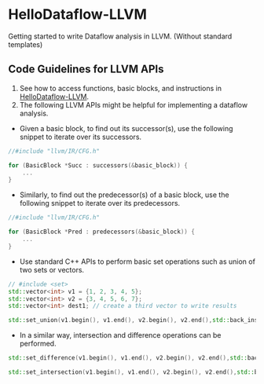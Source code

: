 # HelloDataflow-LLVM
Getting started to write Dataflow analysis in LLVM. (Without standard templates)

## Code Guidelines for LLVM APIs
1. See how to access functions, basic blocks, and instructions in [HelloDataflow-LLVM](https://github.com/ufarooq/HelloPass-LLVM/). 
2. The following LLVM APIs might be helpful for implementing a dataflow analysis. 
- Given a basic block, to find out its successor(s), use the following snippet to iterate over its successors.
```cpp
//#include "llvm/IR/CFG.h"

for (BasicBlock *Succ : successors(&basic_block)) {
	...
}
```
- Similarly, to find out the predecessor(s) of a basic block, use the following snippet to iterate over its predecessors.
```cpp
//#include "llvm/IR/CFG.h"

for (BasicBlock *Pred : predecessors(&basic_block)) {
	...
}
```
- Use standard C++ APIs to perform basic set operations such as union of two sets or vectors. 
```cpp
// #include <set>
std::vector<int> v1 = {1, 2, 3, 4, 5}; 
std::vector<int> v2 = {3, 4, 5, 6, 7}; 
std::vector<int> dest1; // create a third vector to write results

std::set_union(v1.begin(), v1.end(), v2.begin(), v2.end(),std::back_inserter(dest1)); // writes Union (v1+v2) to dest1
```
- In a similar way, intersection and difference operations can be performed. 
```cpp
std::set_difference(v1.begin(), v1.end(), v2.begin(), v2.end(),std::back_inserter(dest1)); // writes difference (v1-v2) to dest1

std::set_intersection(v1.begin(), v1.end(), v2.begin(), v2.end(),std::back_inserter(dest1)); // writes Common elements of both sets to dest1

``` 
